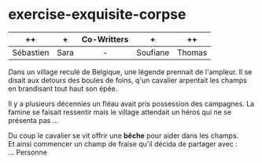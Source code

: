 # exercise-exquisite-corpse

| ++ | + | Co-Writters | + | ++ |
| :-----: | :-----: | :-----: | :-----: | :-----: |
| Sébastien | Sara | - | Soufiane | Thomas | 


*D*ans un village reculé de Belgique, une légende prennait de l'ampleur. Il se disait aux detours des boules de foins, q'un cavalier arpentait les champs en brandisant tout haut son épée.

Il y a plusieurs décennies un fléau avait pris possession des campagnes. La famine se faisait ressentir mais le village attendait un héros qui ne se présenta pas ...  

Du coup le cavalier se vit offrir une **bêche** pour aider dans les champs.  
Et ainsi commencer un champ de fraise qu'il décida de partager avec :  
... Personne  
